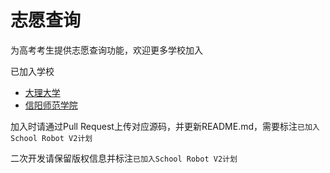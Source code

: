 # 志愿查询

为高考考生提供志愿查询功能，欢迎更多学校加入

已加入学校
- [大理大学](https://act.mcsog.top/info.php)
- [信阳师范学院](https://act.imxbt.cn)

加入时请通过Pull Request上传对应源码，并更新README.md，需要标注`已加入School Robot V2计划`

二次开发请保留版权信息并标注`已加入School Robot V2计划`
